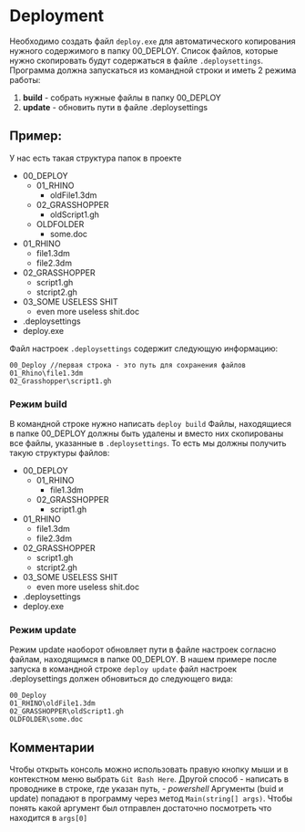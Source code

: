 ﻿# Deployment

Необходимо создать файл `deploy.exe` для автоматического копирования нужного содержимого в папку 00_DEPLOY. Список файлов, которые нужно скопировать будут содержаться в файле `.deploysettings`. Программа должна запускаться из командной строки и иметь 2 режима работы: 
1. **build** - собрать нужные файлы в папку 00_DEPLOY
2. **update** - обновить пути в файле .deploysettings

## Пример:
У нас есть такая структура папок в проекте
- 00_DEPLOY
    - 01_RHINO
        - oldFile1.3dm
    - 02_GRASSHOPPER
        - oldScript1.gh
    - OLDFOLDER
        - some.doc
- 01_RHINO
    - file1.3dm
    - file2.3dm
- 02_GRASSHOPPER
    - script1.gh
    - stcript2.gh
- 03_SOME USELESS SHIT
    - even more useless shit.doc
- .deploysettings
- deploy.exe

Файл настроек `.deploysettings` содержит следующую информацию:
```
00_Deploy //первая строка - это путь для сохранения файлов
01_Rhino\file1.3dm
02_Grasshopper\script1.gh
```

### Режим build
В командной строке нужно написать `deploy build`
Файлы, находящиеся в папке 00_DEPLOY должны быть удалены и вместо них скопированы все файлы, указанные в `.deploysettings`. То есть мы должны получить такую структуры файлов:
- 00_DEPLOY
    - 01_RHINO
        - file1.3dm
    - 02_GRASSHOPPER
        - script1.gh
- 01_RHINO
    - file1.3dm
    - file2.3dm
- 02_GRASSHOPPER
    - script1.gh
    - stcript2.gh
- 03_SOME USELESS SHIT
    - even more useless shit.doc
- .deploysettings
- deploy.exe

### Режим update
Режим update наоборот обновляет пути в файле настроек согласно файлам, находящимся в папке 00_DEPLOY. В нашем примере после запуска в командной строке `deploy update` файл настроек .deploysettings должен обновиться до следующего вида:
```
00_Deploy
01_RHINO\oldFile1.3dm
02_GRASSHOPPER\oldScript1.gh
OLDFOLDER\some.doc
```

## Комментарии
Чтобы открыть консоль можно использовать правую кнопку мыши и в контекстном меню выбрать `Git Bash Here`.
Другой способ - написать в проводнике в строке, где указан путь, - *powershell*
Аргументы (buid и update) попадают в программу через метод `Main(string[] args)`.
Чтобы понять какой аргумент был отправлен достаточно посмотреть что находится в `args[0]`
